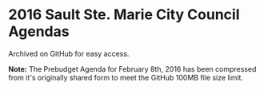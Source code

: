 # 2016 Sault Ste. Marie City Council Agendas

Archived on GitHub for easy access.

**Note:**
The Prebudget Agenda for February 8th, 2016 has been compressed
from it's originally shared form to meet the GitHub 100MB file size limit.
